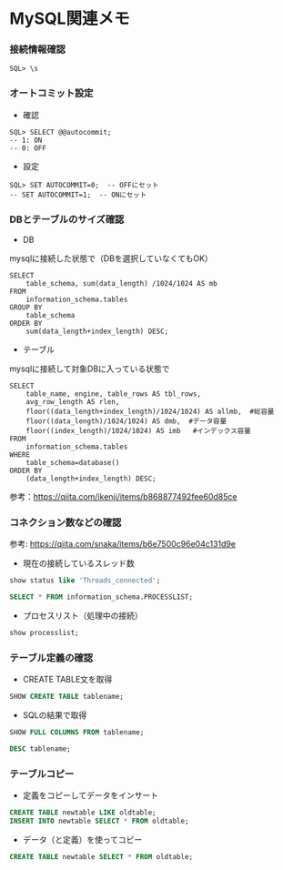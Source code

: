 # MySQL関連メモ

### 接続情報確認

```
SQL> \s
```

### オートコミット設定

- 確認

```
SQL> SELECT @@autocommit;
-- 1: ON
-- 0: OFF

```

- 設定

```
SQL> SET AUTOCOMMIT=0;  -- OFFにセット
-- SET AUTOCOMMIT=1;  -- ONにセット
```

### DBとテーブルのサイズ確認
- DB

mysqlに接続した状態で（DBを選択していなくてもOK）
```
SELECT 
    table_schema, sum(data_length) /1024/1024 AS mb 
FROM 
    information_schema.tables  
GROUP BY 
    table_schema 
ORDER BY       
    sum(data_length+index_length) DESC;
```

- テーブル

mysqlに接続して対象DBに入っている状態で
```
SELECT  
    table_name, engine, table_rows AS tbl_rows,
    avg_row_length AS rlen,  
    floor((data_length+index_length)/1024/1024) AS allmb,  #総容量
    floor((data_length)/1024/1024) AS dmb,  #データ容量
    floor((index_length)/1024/1024) AS imb   #インデックス容量
FROM 
    information_schema.tables  
WHERE
    table_schema=database()  
ORDER BY
    (data_length+index_length) DESC;
```
参考：https://qiita.com/ikenji/items/b868877492fee60d85ce

### コネクション数などの確認
参考: https://qiita.com/snaka/items/b6e7500c96e04c131d9e

- 現在の接続しているスレッド数
```sql
show status like 'Threads_connected';
```
```sql
SELECT * FROM information_schema.PROCESSLIST;
```

- プロセスリスト（処理中の接続）
```sql
show processlist;
```

### テーブル定義の確認
- CREATE TABLE文を取得
```sql
SHOW CREATE TABLE tablename;
```

- SQLの結果で取得
```sql
SHOW FULL COLUMNS FROM tablename;
```
```sql
DESC tablename;
```

### テーブルコピー
- 定義をコピーしてデータをインサート
```sql
CREATE TABLE newtable LIKE oldtable;
INSERT INTO newtable SELECT * FROM oldtable;
```

- データ（と定義）を使ってコピー
```sql
CREATE TABLE newtable SELECT * FROM oldtable;
```
